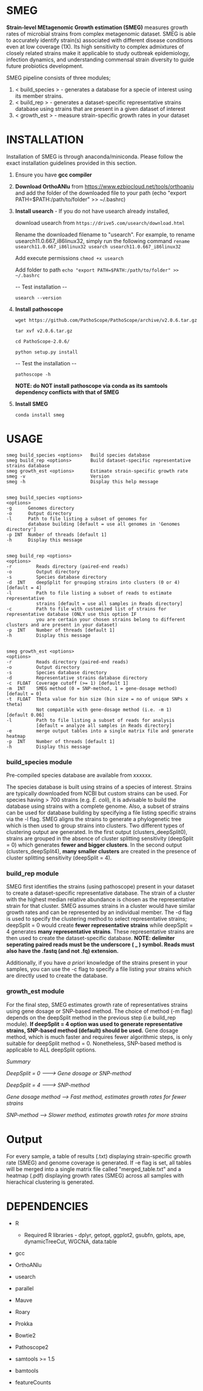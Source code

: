 # SMEG
**Strain-level MEtagenomic Growth estimation (SMEG)** measures growth rates of microbial strains from complex metagenomic dataset. SMEG is able to accurately identify strain(s) associated with different disease conditions even at low coverage (1X). Its high sensitivity to complex admixtures of closely related strains make it applicable to study outbreak epidemiology, infection dynamics, and understanding commensal strain diversity to guide future probiotics development.

SMEG pipeline consists of three modules;

1. < build_species > - generates a database for a specie of interest using its member strains.
2. < build_rep > - generates a dataset-specific representative strains database using strains that are present in a given dataset of interest   
3. < growth_est > - measure strain-specific growth rates in your dataset

# INSTALLATION
Installation of SMEG is through anaconda/miniconda. Please follow the exact installation guidelines provided in this section.

1.    Ensure you have **gcc compiler**

2.    **Download OrthoANIu** from https://www.ezbiocloud.net/tools/orthoaniu and add the folder of the downloaded file to your path (echo "export PATH=$PATH:/path/to/folder" >> ~/.bashrc)  

2.    **Install usearch**  - If you do not have usearch already installed, 

      download usearch from `https://drive5.com/usearch/download.html` 
      
      Rename the downloaded filename to "usearch". For example, to rename usearch11.0.667_i86linux32, simply run the following command  `rename usearch11.0.667_i86linux32 usearch usearch11.0.667_i86linux32`
      
      Add execute permissions `chmod +x usearch`
      
      Add folder to path `echo "export PATH=$PATH:/path/to/folder" >> ~/.bashrc`
      
      -- Test installation --
      
      `usearch --version`
      
3.    **Install pathoscope**
 
      `wget https://github.com/PathoScope/PathoScope/archive/v2.0.6.tar.gz`
      
      `tar xvf v2.0.6.tar.gz`
      
      `cd PathoScope-2.0.6/`
      
      `python setup.py install`
      
      -- Test the installation --
      
      `pathoscope -h`
      
      **NOTE: do NOT install pathoscope via conda as its samtools dependency conflicts with that of SMEG**
                
4.    **Install SMEG**

      `conda install smeg`


# USAGE

    smeg build_species <options>   Build species database
    smeg build_rep <options>       Build dataset-specific representative strains database
    smeg growth_est <options>      Estimate strain-specific growth rate
    smeg -v                        Version
    smeg -h                        Display this help message


    smeg build_species <options>
    <options>
    -g      Genomes directory
    -o      Output directory
    -l      Path to file listing a subset of genomes for
            database building [default = use all genomes in 'Genomes directory']
    -p INT  Number of threads [default 1]
    -h      Display this message


    smeg build_rep <options>
    <options>
    -r         Reads directory (paired-end reads)
    -o         Output directory
    -s         Species database directory
    -d  INT    deepSplit for grouping strains into clusters (0 or 4) [default = 4]
    -l         Path to file listing a subset of reads to estimate representative
               strains [default = use all samples in Reads directory]
    -c         Path to file with customized list of strains for representative database (ONLY use this option IF
               you are certain your chosen strains belong to different clusters and are present in your dataset)
    -p  INT    Number of threads [default 1]
    -h         Display this message


    smeg growth_est <options>
    <options>
    -r         Reads directory (paired-end reads)
    -o         Output directory
    -s         Species database directory
    -d         Representative strains database directory
    -c  FLOAT  Coverage cutoff (>= 1) [default 1]
    -m  INT    SMEG method (0 = SNP-method, 1 = gene-dosage method) [default = 0]
    -t  FLOAT  Theta value for bin size (bin size = no of unique SNPs x theta)
               Not compatible with gene-dosage method (i.e. -m 1)  [default 0.06]
    -l         Path to file listing a subset of reads for analysis
               [default = analyze all samples in Reads directory]
    -e         merge output tables into a single matrix file and generate heatmap
    -p  INT    Number of threads [default 1]
    -h         Display this message


### build_species module #

Pre-compiled species database are available from xxxxxx. 

The species database is built using strains of a species of interest. Strains are typically downloaded from NCBI but custom strains can be used. For species having > 700 strains (e.g. *E. coli*), it is advisable to build the database using strains with a complete genome. Also, a subset of strains can be used for database building by specifying a file listing specific strains via the -l flag. SMEG aligns the strains to generate a phylogenetic tree which is then used to group strains into clusters. Two different types of clustering output are generated. In the first output (clusters_deepSplit0), strains are grouped in the absence of cluster splitting sensitivity (deepSplit = 0) which generates **fewer and bigger clusters**. In the second output (clusters_deepSplit4), **many smaller clusters** are created in the presence of cluster splitting sensitivity (deepSplit = 4).  


### build_rep module # 

SMEG first identifies the strains (using pathoscope) present in your dataset to create a dataset-specific representative database. The strain of a cluster with the highest median relative abundance is chosen as the representative strain for that cluster. SMEG assumes strains in a cluster would have similar growth rates and can be represented by an individual member. The -d flag is used to specify the clustering method to select representative strains; deepSplit = 0 would create **fewer representative strains** while deepSplit = 4 generates **many representative strains**.  These representative strains are then used to create the dataset-specific database. **NOTE: delimiter seperating paired reads must be the underscore ( _ ) symbol.  Reads must also have the .fastq (and not .fq) extension.**  

Additionally, if you have *a priori* knowledge of the strains present in your samples, you can use the -c flag to specify a file listing your strains which are directly used to create the database.    

### growth_est module #

For the final step, SMEG estimates growth rate of representatives strains using gene dosage or SNP-based method. The choice of method (-m flag) depends on the deepSplit method in the previous step (i.e build_rep module). **If deepSplit = 4 option was used to generate representative strains, SNP-based method (default) should be used.** Gene dosage method, which is much faster and requires fewer algorithmic steps, is only suitable for deepSplit method = 0. Nonetheless, SNP-based method is applicable to ALL deepSplit options.   

*Summary*

*DeepSplit = 0 ---> Gene dosage or SNP-method*

*DeepSplit = 4 ---> SNP-method*

*Gene dosage method --> Fast method, estimates growth rates for fewer strains*

*SNP-method --> Slower method, estimates growth rates for more strains*

# Output

For every sample, a table of results (.txt) displaying strain-specific growth rate (SMEG) and genome coverage is generated. If -e flag is set, all tables will be merged into a single matrix file called "merged_table.txt" and a heatmap (.pdf) displaying growth rates (SMEG) across all samples with hierachical clustering is generated.


# DEPENDENCIES
- R 
    - Required R libraries - 
    dplyr,
    getopt,
    ggplot2,
    gsubfn,
    gplots,
    ape,
    dynamicTreeCut,
    WGCNA,
    data.table
    
- gcc 
- OrthoANIu
- usearch 
- parallel 
- Mauve 
- Roary 
- Prokka 
- Bowtie2 
- Pathoscope2 
- samtools >= 1.5 
- bamtools
- featureCounts
